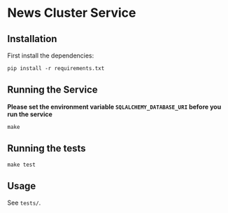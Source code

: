 # News Cluster Service

## Installation

First install the dependencies:

```
pip install -r requirements.txt
```

## Running the Service

**Please set the environment variable `SQLALCHEMY_DATABASE_URI` before you run the service**

```
make
```

## Running the tests

```
make test
```

## Usage

See ``tests/``.